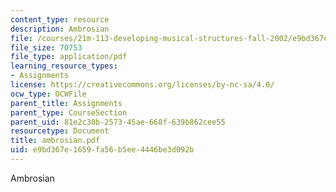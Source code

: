 ```yaml
---
content_type: resource
description: Ambrosian
file: /courses/21m-113-developing-musical-structures-fall-2002/e9bd367e1659fa56b5ee4446be3d092b_ambrosian.pdf
file_size: 70753
file_type: application/pdf
learning_resource_types:
- Assignments
license: https://creativecommons.org/licenses/by-nc-sa/4.0/
ocw_type: OCWFile
parent_title: Assignments
parent_type: CourseSection
parent_uid: 81e2c30b-2573-45ae-668f-639b862cee55
resourcetype: Document
title: ambrosian.pdf
uid: e9bd367e-1659-fa56-b5ee-4446be3d092b
---
```

Ambrosian